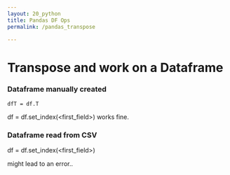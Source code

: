 ```yaml
---
layout: 20_python
title: Pandas DF Ops
permalink: /pandas_transpose

---
```


# Transpose and work on a Dataframe

### Dataframe manually created

>
    dfT = df.T

df = df.set_index(<first_field>)
works fine.

### Dataframe read from CSV

df = df.set_index(<first_field>)


might lead to an error..



